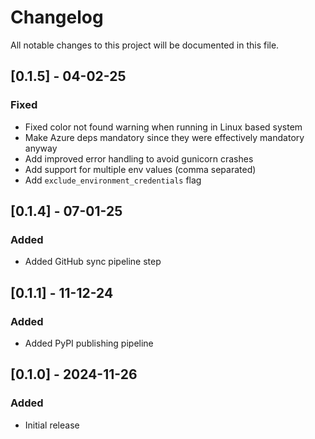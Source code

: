 # Changelog

All notable changes to this project will be documented in this file.

## [0.1.5] - 04-02-25

### Fixed

- Fixed color not found warning when running in Linux based system
- Make Azure deps mandatory since they were effectively mandatory anyway
- Add improved error handling to avoid gunicorn crashes
- Add support for multiple env values (comma separated)
- Add `exclude_environment_credentials` flag

## [0.1.4] - 07-01-25

### Added

- Added GitHub sync pipeline step

## [0.1.1] - 11-12-24

### Added

- Added PyPI publishing pipeline

## [0.1.0] - 2024-11-26

### Added

- Initial release